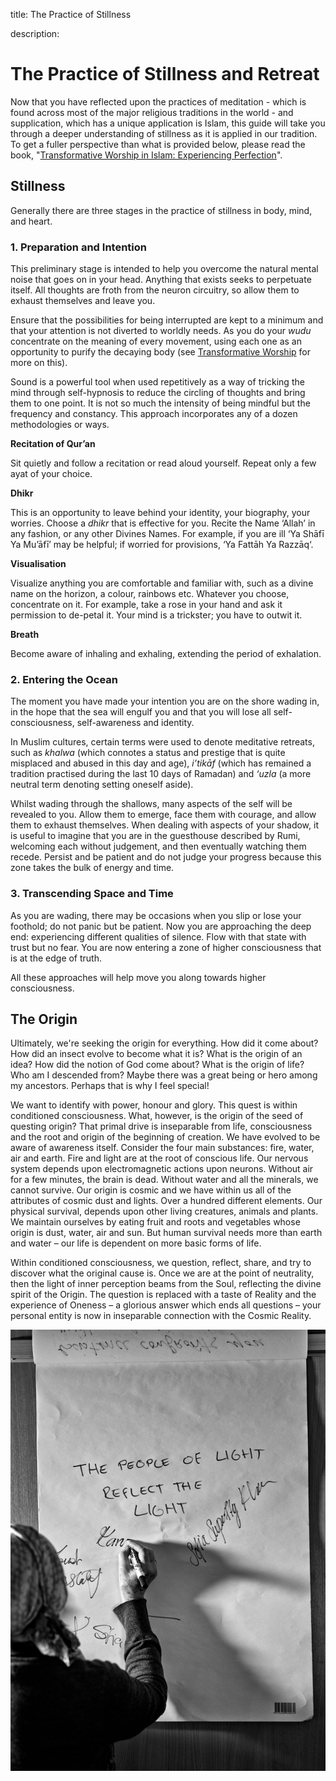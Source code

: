title: The Practice of Stillness

description:

# The Practice of Stillness and Retreat

Now that you have reflected upon the practices of meditation - which is found across most of the major religious traditions in the world - and supplication, which has a unique application is Islam, this guide will take you through a deeper understanding of stillness as it is applied in our tradition. To get a fuller perspective than what is provided below, please read the book, "[Transformative Worship in Islam: Experiencing Perfection](../../../books/general-islam/transformative-worship)".

## Stillness

Generally there are three stages in the practice of stillness in body, mind, and heart.

### 1. Preparation and Intention

This preliminary stage is intended to help you overcome the natural mental noise that goes on in your head. Anything that exists seeks to perpetuate itself. All thoughts are froth from the neuron circuitry, so allow them to exhaust themselves and leave you.

Ensure that the possibilities for being interrupted are kept to a minimum and that your attention is not diverted to worldly needs. As you do your _wudu_ concentrate on the meaning of every movement, using each one as an opportunity to purify the decaying body (see [Transformative Worship](../../../books/general-islam/transformative-worship) for more on this).

Sound is a powerful tool when used repetitively as a way of tricking the mind through self-hypnosis to reduce the circling of thoughts and bring them to one point. It is not so much the intensity of being mindful but the frequency and constancy. This approach incorporates any of a dozen methodologies or ways.

**Recitation of Qur’an**   

Sit quietly and follow a recitation or read aloud yourself. Repeat only a few ayat of your choice.

**Dhikr**  

This is an opportunity to leave behind your identity, your biography, your worries. Choose a _dhikr_ that is effective for you.  Recite the Name ‘Allah’ in any fashion, or any other Divines Names.  For example, if you are ill ‘Ya Shāfī Ya Mu’āfī’ may be helpful;  if worried for provisions, ‘Ya Fattāh Ya Razzāq‘.

**Visualisation**  

Visualize anything you are comfortable and familiar with, such as a divine name on the horizon, a colour, rainbows etc. Whatever you choose, concentrate on it. For example, take a rose in your hand and ask it permission to de-petal it. Your mind is a trickster; you have to outwit it.

**Breath**  

Become aware of inhaling and exhaling, extending the period of exhalation.

### 2. Entering the Ocean

The moment you have made your intention you are on the shore wading in, in the hope that the sea will engulf you and that you will lose all self-consciousness, self-awareness and identity.

In Muslim cultures, certain terms were used to denote meditative retreats, such as _khalwa_ (which connotes a status and prestige that is quite misplaced and abused in this day and age), _i’tikāf_  (which has remained a tradition practised during the last 10 days of Ramadan) and _‘uzla_ (a more neutral term denoting setting oneself aside).

Whilst wading through the shallows, many aspects of the self will be revealed to you. Allow them to emerge, face them with courage, and allow them to exhaust themselves. When dealing with aspects of your shadow, it is useful to imagine that you are in the guesthouse described by Rumi, welcoming each without judgement, and then eventually watching them recede. Persist and be patient and do not judge your progress because this zone takes the bulk of energy and time.

### 3. Transcending Space and Time

As you are wading, there may be occasions when you slip or lose your foothold; do not panic but be patient. Now you are approaching the deep end: experiencing different qualities of silence. Flow with that state with trust but no fear. You are now entering a zone of higher consciousness that is at the edge of truth.

All these approaches will help move you along towards higher consciousness.

## The Origin

Ultimately, we're seeking the origin for everything. How did it come about? How did an insect evolve to become what it is? What is the origin of an idea? How did the notion of God come about? What is the origin of life? Who am I descended from? Maybe there was a great being or hero among my ancestors. Perhaps that is why I feel special!

We want to identify with power, honour and glory. This quest is within conditioned consciousness. What, however, is the origin of the seed of questing origin? That primal drive is inseparable from life, consciousness and the root and origin of the beginning of creation. We have evolved to be aware of awareness itself. Consider the four main substances: fire, water, air and earth. Fire and light are at the root of conscious life. Our nervous system depends upon electromagnetic actions upon neurons. Without air for a few minutes, the brain is dead. Without water and all the minerals, we cannot survive. Our origin is cosmic and we have within us all of the attributes of cosmic dust and lights. Over a hundred different elements. Our physical survival, depends upon other living creatures, animals and plants. We maintain ourselves by eating fruit and roots and vegetables whose origin is dust, water, air and sun. But human survival needs more than earth and water – our life is dependent on more basic forms of life.

Within conditioned consciousness, we question, reflect, share, and try to discover what the original cause is. Once we are at the point of neutrality, then the light of inner perception beams from the Soul, reflecting the divine spirit of the Origin. The question is replaced with a taste of Reality and the experience of Oneness – a glorious answer which ends all questions – your personal entity is now in inseparable connection with the Cosmic Reality.

![People of the Light](../img/people-light.jpg)
